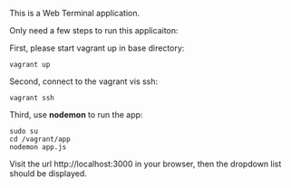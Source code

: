 This is a Web Terminal application.

Only need a few steps to run this applicaiton:

First, please start vagrant up in base directory:

    vagrant up

Second, connect to the vagrant vis ssh:

    vagrant ssh

Third, use **nodemon** to run the app:

    sudo su
    cd /vagrant/app
    nodemon app.js

Visit the url http://localhost:3000 in your browser, then the dropdown list should be displayed.
	
